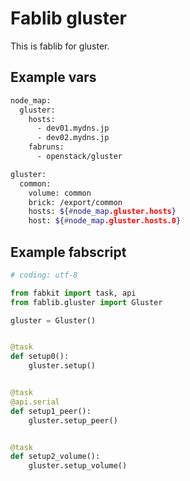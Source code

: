 # Fablib gluster

This is fablib for gluster.


## Example vars
``` bash
node_map:
  gluster:
    hosts:
      - dev01.mydns.jp
      - dev02.mydns.jp
    fabruns:
      - openstack/gluster

gluster:
  common:
    volume: common
    brick: /export/common
    hosts: ${#node_map.gluster.hosts}
    host: ${#node_map.gluster.hosts.0}
```

## Example fabscript
``` python
# coding: utf-8

from fabkit import task, api
from fablib.gluster import Gluster

gluster = Gluster()


@task
def setup0():
    gluster.setup()


@task
@api.serial
def setup1_peer():
    gluster.setup_peer()


@task
def setup2_volume():
    gluster.setup_volume()
```
